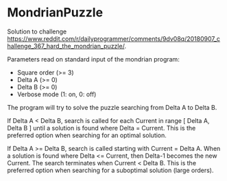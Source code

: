 # MondrianPuzzle

Solution to challenge https://www.reddit.com/r/dailyprogrammer/comments/9dv08q/20180907_challenge_367_hard_the_mondrian_puzzle/.

Parameters read on standard input of the mondrian program:
- Square order (>= 3)
- Delta A (>= 0)
- Delta B (>= 0)
- Verbose mode (1: on, 0: off)

The program will try to solve the puzzle searching from Delta A to Delta B.

If Delta A < Delta B, search is called for each Current in range \[ Delta A, Delta B \] until a solution is found where Delta = Current. This is the preferred option when searching for an optimal solution.

If Delta A >= Delta B, search is called starting with Current = Delta A. When a solution is found where Delta <= Current, then Delta-1 becomes the new Current. The search terminates when Current < Delta B. This is the preferred option when searching for a suboptimal solution (large orders).
